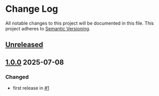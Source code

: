# Change Log

All notable changes to this project will be documented in this file.
This project adheres to [Semantic Versioning](http://semver.org/).

## [Unreleased]

## [1.0.0] 2025-07-08

### Changed

- first release in [#1](https://github.com/cybozu-go/nyallocator/pull/1)

[Unreleased]: https://github.com/cybozu-go/nyallocator/compare/v1.0.0...HEAD
[1.0.0]: https://github.com/cybozu-go/nyallocator/compare/43fd6a4d6ae34f05fc74c0ba9165574c84f0638f...v1.0.0
